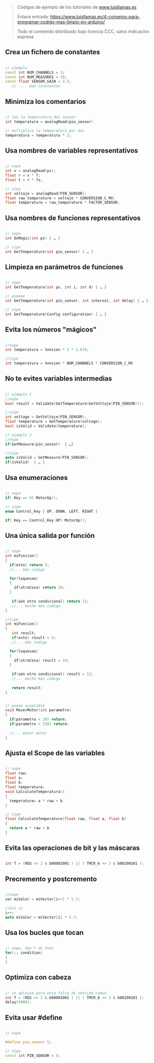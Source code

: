 > Códigos de ejemplo de los tutoriales de www.luisllamas.es
>
> Enlace entrada: https://www.luisllamas.es/4-consejos-para-programar-codigo-mas-limpio-en-arduino/
>
> Todo el contenido distribuido bajo licencia CCC, salvo indicación expresa


## Crea un fichero de constantes
```cpp
// ejemplo
const int NUM_CHANNELS = 3;
const int NUM_MEASURES = 10;
const float SENSOR_GAIN = 3.5;
   // .... más constantes
```



## Minimiza los comentarios
```cpp
// leo la temperatura del sensor
int temperatura = analogRead(pin_sensor)

// multiplico la temperatura por dos
temperatura = temperatura * 2;
```



## Usa nombres de variables representativos
```cpp
// nope
int v = analogRead(ps);
float r = v * f;
float t = r * fs;

// sipe
int voltaje = analogRead(PIN_SENSOR);
float raw_temperature = voltaje * CONVERSION_C_MV;
float temperature = raw_temperature * FACTOR_SENSOR;
```



## Usa nombres de funciones representativos
```cpp
// nope
int DoMagic(int ps) { … }

// sipe
int GetTemperature(int pin_sensor) { … }
```



## Limpieza en parámetros de funciones
```cpp
// nope
int GetTemperatura(int ps, int i, int d) { … }

// pseeee
int GetTemperature(int pin_sensor, int interval, int delay) { … }

// sipe
int GetTemperature(Config configuration) { … }
```



## Evita los números "mágicos"
```cpp
//nope
int temperatura = tension * 3 * 1.674;

//sipe
int temperatura = tension * NUM_CHANNELS * CONVERSION_C_MV
```



## No te evites variables intermedias
```cpp
// ejemplo 1
//nope
bool result = Validate(GetTemperature(GetVoltaje(PIN_SENSOR)));

//sipe
int voltage = GetVoltaje(PIN_SENSOR);
float temperature = GetTemperature(voltage);
bool isValid = Validate(temperature);

// ejemplo 2
//nope
if(GetMeasure(pin_sensor)  { …} 

//sipe
auto isValid = GetMeasure(PIN_SENSOR);
if(isValid)  { … }
```



## Usa enumeraciones
```cpp
// nope
if( Key == 0) MotorUp();

// sipe
enum Control_Key { UP, DOWN, LEFT, RIGHT }

if( Key == Control_Key.UP) MotorUp();
```



## Una única salida por función
```cpp
// nope
int miFuncion()
{ 
  if(esto) return 5;
  //... más codigo

  for(loquesea)
  {
    if(otraCosa) return 10;
  }
  
   if(aún otro condicional) return 12;
   //... mucho más codigo
}

//sipe
int miFuncion()
{ 
   int result;
   if(esto) result = 5;
   //... más codigo

  for(loquesea)
  {
    if(otraCosa) result = 10;
  }
  
   if(aún otro condicional) result = 12;
   //... mucho más codigo
   
   return result;
}
```

```cpp
// pseee aceptable
void MoverMotor(int parametro)
{
  if(parametro < 10) return;
  if(parametro > 210) return;
  
  //... mover motor
}
```



## Ajusta el Scope de las variables
```cpp
// nope
float raw;
float a;
float b;
float temperature;
void CalculateTemperatura()
{
  temperature= a * raw + b
}

// sipe
float CalculateTemperature(float raw, float a, float b)
{
  return a * raw + b
}
```



## Evita las operaciones de bit y las máscaras
```cpp
int T = (REG >> 2 & b00001001 ) || ( TMCR_6 >> 3 & b00100101 );
```



## Precremento y postcremento
```cpp
//nope
var miValor = miVector[i++] * 5.7;

//asi si
i++;
auto miValor = miVector[i] * 5.7;
```



## Usa los bucles que tocan
```cpp
// nope, don't do that
for(;; condition)
{
}
```



## Optimiza con cabeza
```cpp
// un aplauso para esta falta de sentido común
int T = (REG >> 2 & b00001001 ) || ( TMCR_6 >> 3 & b00100101 );
delay(5000);
```



## Evita usar #define
```cpp
// nope

#define pin_sensor 5;

// sipe
const int PIN_SENSOR = 5;
```


